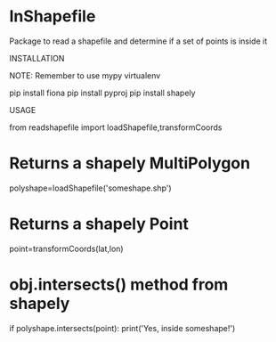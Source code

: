 # InShapefile
Package to read a shapefile and determine if a set of points is inside it


INSTALLATION

NOTE: Remember to use mypy virtualenv

pip install fiona
pip install pyproj
pip install shapely

USAGE

from readshapefile import loadShapefile,transformCoords

# Returns a shapely MultiPolygon
polyshape=loadShapefile('someshape.shp')

# Returns a shapely Point
point=transformCoords(lat,lon)

# obj.intersects() method from shapely
if polyshape.intersects(point):
	print('Yes, inside someshape!')

